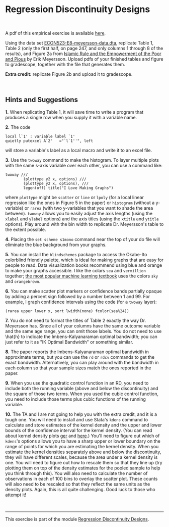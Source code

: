 # Regression Discontinuity Designs

<br>

A pdf of this empirical exercise is available [here](ECON523-E8-questions.pdf).

Using the data set [ECON523-E8-meyersson-data.dta](ECON523-E8-meyersson-data.dta), replicate Table 1, Table 2 (only the first half, 
on page 247, and only columns 1 through 8 of the results), and Figure 2a 
from [Islamic Rule and the Empowerment of the Poor and Pious](https://onlinelibrary.wiley.com/doi/abs/10.3982/ECTA9878) 
by Erik Meyersson. Upload pdfs of your finished tables and figure to gradescope, together with the file that generates them.

**Extra credit:** replicate Figure 2b and upload it to gradescope.

<br>

## Hints and Suggestions

**1.** When replicating Table 1, it will save time to write a program that produces a single row when you supply it 
with a variable name.  

**2.** The code
```
local l`1' : variable label `1'
quietly putexcel A`2'	="`l`1''", left
```
will store a variable's label as a local macro and write it to an excel file.

**3.** Use the `twoway` command to make the histogram.  To layer multiple plots with the same s-axis variable over each other, 
you can use a command like:
```
twoway ///
		(plottype y2 x, options) ///
		(plottype y2 x, options), ///
		legen(off) title("I Love Making Graphs")
```
where `plottype` might be `scatter` or `line` or `lpoly` (for a local linear regression like the ones in Figure 5 in the paper) or 
`histogram` (without a y-variable) or `rarea` (with two y-variables that you want to shade the area between).  `twoway` allows you 
to easily adjust the axis lengths (using the `xlabel` and `ylabel` options) and the axis titles (using the `xtitle` 
and `ytitle` options).  Play around with the bin width to replicate Dr. Meyersson's table to the extent possible.

**4.** Placing the `set scheme s1mono` command near the top of your do file will eliminate the blue background from your graphs.

**5.** You can install the `blindschemes` package to access the Okabe-Ito colorblind friendly palette, which is ideal for making graphs 
that are easy for people to read.  Data visualization books recommend using blue and orange to make your graphs accessible.  I like 
the colars `sea` and `vermillion` together; [the most popular machine learning textbook](https://hastie.su.domains/ElemStatLearn/) 
uses the colors `sky` and `orangebrown`.

**6.** You can make scatter plot markers or confidence bands partially opaque by adding a percent sign followed by a number between 1 and 99.  For example, 
I graph confidence intervals using the code (for a `twoway` layer):
```
(rarea upper lower x, sort lwidth(none) fcolor(sea%24))
```

**7.** You do not need to format the titles of Table 2 exactly the way Dr. Meyersson has.  Since all of your columns have the same outcome variable 
and the same age range, you can omit those labels.  You do not need to use \hat{h} to indicate the Imbens-Kalyanaraman optimal bandwidth; 
you can just refer to it as "IK Optimal Bandwidth" or something similar.

**8.** The paper reports the Imbens-Kalyanaraman optimal bandwidth in approximate terms, but you can use the `rd` or `rdcv` commands to get 
the exact bandwidth.  Alternatively, you can play around with the bandwidth in each column so that your sample sizes match the ones 
reported in the paper.
	
**9.** When you use the quadratic control function in an RD, you need to include both the running variable (above and below 
the discontinuity) and the square of those two terms.  When you used the cubic control function, you need to include those terms 
plus cubic functions of the running variable.
	
**10.** The TA and I are not going to help you with the extra credit, and it is a tough one.  You will need to install and use Stata's `kdens` 
command to calculate and store estimates of the kernel density and the upper and lower bounds of the confidence interval for 
the kernel density.  (You can read about kernel density plots [ger](https://clauswilke.com/dataviz/histograms-density-plots.html) and 
[here](https://datavizcatalogue.com/methods/density_plot.html).)  You'll need to figure out which of `kdens`'s options allows you 
to have a sharp upper or lower boundary on the range of points for which you are estimating the kernel density.  When you estimate 
the kernel densities separately above and below the discontinuity, they will have different scales, because the area under a kernel density 
is one.  You will need to figure out how to rescale them so that they line up (try plotting them on top of the density estimates 
for the pooled sample to help you think through this).  You will also need to calculate the number of observations 
in each of 100 bins to overlay the scatter plot.  These counts will also need to be rescaled so that they reflect the same units 
as the density plots.  Again, this is all quite challenging.  Good luck to those who attempt it! 

<br>

 ---

This exercise is part of the module [Regression Discontinuity Designs](https://pjakiela.github.io/ECON523/M8-RD.html).
